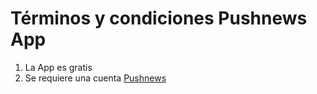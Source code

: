 Términos y condiciones Pushnews App
===

1. La App es gratis
2. Se requiere una cuenta [Pushnews](https://www.pushnews.com.br/)